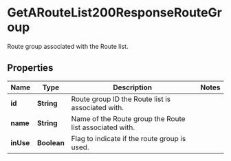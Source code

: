 

# GetARouteList200ResponseRouteGroup

Route group associated with the Route list.

## Properties

| Name | Type | Description | Notes |
|------------ | ------------- | ------------- | -------------|
|**id** | **String** | Route group ID the Route list is associated with. |  |
|**name** | **String** | Name of the Route group the Route list associated with. |  |
|**inUse** | **Boolean** | Flag to indicate if the route group is used. |  |



